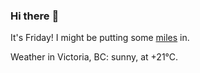 ### Hi there :wave:

It's Friday! I might be putting some [miles](https://www.strava.com/athletes/889963) in.

Weather in Victoria, BC: sunny, at +21°C.
